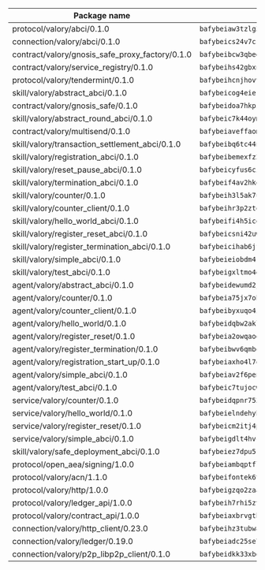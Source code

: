 | Package name                                                  | Package hash                                                  |
| ------------------------------------------------------------- | ------------------------------------------------------------- |
| protocol/valory/abci/0.1.0                                    | `bafybeiaw3tzlg3rkvnn5fcufblktmfwngmxugn4yo7pyjp76zz6aqtqcay` |
| connection/valory/abci/0.1.0                                  | `bafybeics24v7csn2xwyrkdgthrzdbuqutssx3mn572z2tavyr33banqz6u` |
| contract/valory/gnosis_safe_proxy_factory/0.1.0               | `bafybeibcw3qbegmizo432nqi66hddcvt4ww3uq4jdkoqczyafofwichzgm` |
| contract/valory/service_registry/0.1.0                        | `bafybeihs42gbxnncxyh5wygbfgz3ulkjzojse4wznylzczt5neksba7tfq` |
| protocol/valory/tendermint/0.1.0                              | `bafybeihcnjhovvyyfbkuw5sjyfx2lfd4soeocfqzxz54g67333m6nk5gxq` |
| skill/valory/abstract_abci/0.1.0                              | `bafybeicog4eierjad4f542ubhe3ez7sxgrsna7t2e5pci2hncpq5vckw4e` |
| contract/valory/gnosis_safe/0.1.0                             | `bafybeidoa7hkpzpnjswns2jq6tlisbzinzpkdqtqd6gbpyxiytt3mnszpm` |
| skill/valory/abstract_round_abci/0.1.0                        | `bafybeic7k44oymsftpzf6oklq2aoxbp4h7m7a7gl3mwyl5iw4ouseakdbq` |
| contract/valory/multisend/0.1.0                               | `bafybeiaveffaomsnmsc5hx62o77u7ilma6eipox7m5lrwa56737ektva3i` |
| skill/valory/transaction_settlement_abci/0.1.0                | `bafybeibq6tc44nc74vxsv5wxjxzzodzef5xopgtlpdje54cb6zqm7lua5q` |
| skill/valory/registration_abci/0.1.0                          | `bafybeibemexfz2kjuzudptt6tm3d45xzpi4mjk7h3pqj7nn7w26zuyjhjy` |
| skill/valory/reset_pause_abci/0.1.0                           | `bafybeicyfus6cizjxiwt2466rgsqn6vtz3wfxtwdmpwvn5ppwwkgof4iqm` |
| skill/valory/termination_abci/0.1.0                           | `bafybeif4av2hkq7zqo6sbg7563gcpg6gdc5dcjbtpa6t2xpvzz6oks5eiu` |
| skill/valory/counter/0.1.0                                    | `bafybeih3l5ak7ubujkf45sqavil2vbtjtxe7eh5urqawer2nj3avir7qva` |
| skill/valory/counter_client/0.1.0                             | `bafybeihr3p2ztqpbgzuo4xi7gwq4hjcc3khibirritnxkajaugshlzxjke` |
| skill/valory/hello_world_abci/0.1.0                           | `bafybeifi4h5icebguh7w76cmundjzitc6352js5a2mlwhrxai6wbyf4oy4` |
| skill/valory/register_reset_abci/0.1.0                        | `bafybeicsni42uwqvcjpcgquxyoowzzunjp6pnbaajhywh6j2mxvqoq2cnu` |
| skill/valory/register_termination_abci/0.1.0                  | `bafybeicihab6jfyq4bjkaod46gc2cyi6k574nsnjsj5qvwyxb46xn55jui` |
| skill/valory/simple_abci/0.1.0                                | `bafybeieiobdm4kejx5awwozpkhayy2x4oxckiywdegvhmux74bjpgwr5vm` |
| skill/valory/test_abci/0.1.0                                  | `bafybeigxltmo4ef37ps5cw6fkr6axuxmsv2ldhqkfhc7bideb77mfw5goa` |
| agent/valory/abstract_abci/0.1.0                              | `bafybeidewumd2jucnsvchnjnfdfe5eex4iig4pv3iqxwrczxdxkfouk3w4` |
| agent/valory/counter/0.1.0                                    | `bafybeia75jx7obyoxx3cs7on4lxmdq6l7uw6vuya2j3ugjvj377t2n7yey` |
| agent/valory/counter_client/0.1.0                             | `bafybeibyxuqo4itomksd6wvr3loblr2ba4jxa4x3wvtgr3rofpl5xueaaa` |
| agent/valory/hello_world/0.1.0                                | `bafybeidqbw2akluzs5ymd2x5apofo4jjaptx3xl2nsvjjwctf2t6rasjo4` |
| agent/valory/register_reset/0.1.0                             | `bafybeia2owqaogz4vhfprevruwquf2jp6zbny4xicd6pelkle4gfwtgpnq` |
| agent/valory/register_termination/0.1.0                       | `bafybeibwv6qmbqfns5y3p7nul3waxtlmojrhdpummnsvrr2tk64rau5hny` |
| agent/valory/registration_start_up/0.1.0                      | `bafybeiaxho4l7ooxaf7z2px75wpfj7czh4vlx3l4wlp76h7aldlikkyjou` |
| agent/valory/simple_abci/0.1.0                                | `bafybeiav2f6penw6ntf3pebf45pg4xg3gttweppfvwsbyjbghfpkc53ekq` |
| agent/valory/test_abci/0.1.0                                  | `bafybeic7tujocwtq2fzlc32kui6trqu4xff4j25r36d7qht5wjv4ucncw4` |
| service/valory/counter/0.1.0                                  | `bafybeidqpnr7536niha4qniqbadmzov6plvoailxeb77td6bdbh5abqzia` |
| service/valory/hello_world/0.1.0                              | `bafybeielndehybadafhdjym4pq34ufguxgpmp4xixsao7wt6pfclpr7tyq` |
| service/valory/register_reset/0.1.0                           | `bafybeicm2itj4poli7nc4esc23hjwvimdsuujjove5vxnxvqaf4ihyny4m` |
| service/valory/simple_abci/0.1.0                              | `bafybeigdlt4hvcqfehlatpztr63ltflw3sigwbajtumcagwjjvk4k2y35u` |
| skill/valory/safe_deployment_abci/0.1.0                       | `bafybeiez7dpu5rshh7bndbyzd43spnzt6jyq45kiuewqoeis2tr3xypop4` |
| protocol/open_aea/signing/1.0.0                               | `bafybeiambqptflge33eemdhis2whik67hjplfnqwieoa6wblzlaf7vuo44` |
| protocol/valory/acn/1.1.0                                     | `bafybeifontek6tvaecatoauiule3j3id6xoktpjubvuqi3h2jkzqg7zh7a` |
| protocol/valory/http/1.0.0                                    | `bafybeigzqo2zaakcjtzzsm6dh4x73v72xg6ctk6muyp5uq5ueb7y34fbxy` |
| protocol/valory/ledger_api/1.0.0                              | `bafybeih7rhi5zvfvwakx5ifgxsz2cfipeecsh7bm3gnudjxtvhrygpcftq` |
| protocol/valory/contract_api/1.0.0                            | `bafybeiaxbrvgtbdrh4lslskuxyp4awyr4whcx3nqq5yrr6vimzsxg5dy64` |
| connection/valory/http_client/0.23.0                          | `bafybeihz3tubwado7j3wlivndzzuj3c6fdsp4ra5r3nqixn3ufawzo3wii` |
| connection/valory/ledger/0.19.0                               | `bafybeiadc25se7dgnn4mufztwpzdono4xsfs45qknzdqyi3gckn6ccuv44` |
| connection/valory/p2p_libp2p_client/0.1.0                     | `bafybeidkk33xbga54szmitk6uwsi3ef56hbbdbuasltqtiyki34hgfpnxa` |
